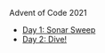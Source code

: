 Advent of Code 2021
 - [Day 1: Sonar Sweep](https://github.com/HantonSacu/aoc_2021/blob/master/lib/aoc/puzzles/sonar_sweep.ex)
 - [Day 2: Dive!](https://github.com/HantonSacu/aoc_2021/blob/master/lib/aoc/puzzles/dive.ex)
